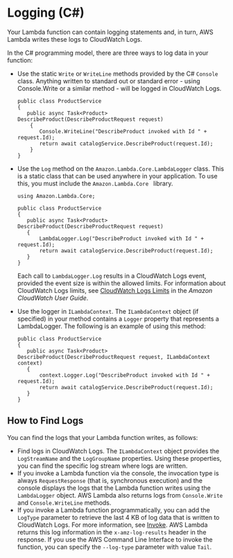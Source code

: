 # Logging \(C\#\)<a name="dotnet-logging"></a>

Your Lambda function can contain logging statements and, in turn, AWS Lambda writes these logs to CloudWatch Logs\. 

In the C\# programming model, there are three ways to log data in your function: 
+ Use the static `Write` or `WriteLine` methods provided by the C\# `Console` class\. Anything written to standard out or standard error \- using Console\.Write or a similar method \- will be logged in CloudWatch Logs\. 

  ```
  public class ProductService
  {
     public async Task<Product> DescribeProduct(DescribeProductRequest request)
      {
         Console.WriteLine("DescribeProduct invoked with Id " + request.Id);
         return await catalogService.DescribeProduct(request.Id);
      }
  }
  ```
+ Use the `Log` method on the `Amazon.Lambda.Core.LambdaLogger` class\. This is a static class that can be used anywhere in your application\. To use this, you must include the `Amazon.Lambda.Core ` library\. 

  ```
  using Amazon.Lambda.Core;
                              
  public class ProductService
  {
     public async Task<Product> DescribeProduct(DescribeProductRequest request)
     {
         LambdaLogger.Log("DescribeProduct invoked with Id " + request.Id);
         return await catalogService.DescribeProduct(request.Id);
     }
  }
  ```

  Each call to `LambdaLogger.Log` results in a CloudWatch Logs event, provided the event size is within the allowed limits\. For information about CloudWatch Logs limits, see [CloudWatch Logs Limits](https://docs.aws.amazon.com/AmazonCloudWatch/latest/logs/cloudwatch_limits_cwl.html) in the *Amazon CloudWatch User Guide*\.
+ Use the logger in `ILambdaContext`\. The `ILambdaContext` object \(if specified\) in your method contains a `Logger` property that represents a LambdaLogger\. The following is an example of using this method: 

  ```
  public class ProductService
  {
     public async Task<Product> DescribeProduct(DescribeProductRequest request, ILambdaContext context)
     {
         context.Logger.Log("DescribeProduct invoked with Id " + request.Id);
         return await catalogService.DescribeProduct(request.Id);
     }
  }
  ```

## How to Find Logs<a name="how-to-find-logs-dotnet"></a>

You can find the logs that your Lambda function writes, as follows:
+ Find logs in CloudWatch Logs\. The `ILambdaContext` object provides the `LogStreamName` and the `LogGroupName` properties\. Using these properties, you can find the specific log stream where logs are written\.
+ If you invoke a Lambda function via the console, the invocation type is always `RequestResponse` \(that is, synchronous execution\) and the console displays the logs that the Lambda function writes using the `LambdaLogger` object\. AWS Lambda also returns logs from `Console.Write` and `Console.WriteLine` methods\.
+ If you invoke a Lambda function programmatically, you can add the `LogType` parameter to retrieve the last 4 KB of log data that is written to CloudWatch Logs\. For more information, see [Invoke](API_Invoke.md)\. AWS Lambda returns this log information in the `x-amz-log-results` header in the response\. If you use the AWS Command Line Interface to invoke the function, you can specify the `--log-type` parameter with value `Tail`\. 